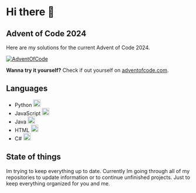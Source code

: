# Hi there 👋

## Advent of Code 2024
Here are my solutions for the current Advent of Code 2024.

[![AdventOfCode](https://github-readme-stats.vercel.app/api/pin/?username=jvietman\&repo=advent-of-code-2024\&show_owner=true)](https://github.com/jvietman/advent-of-code-2024)

**Wanna try it yourself?** Check if out yourself on [adventofcode.com](https://adventofcode.com/).

## Languages
- Python <img width="20" alt="python" src="https://github.com/jvietman/jvietman/assets/77661493/8ac8cf01-c448-4236-9aa8-a6e41402c5a1">
- JavaScript <img width="20" alt="javascript" src="https://github.com/jvietman/jvietman/assets/77661493/e1d5f339-f60e-447f-9b2d-44732811063c">
- Java <img width="20" alt="java" src="https://github.com/jvietman/jvietman/assets/77661493/049d6844-b3a0-448e-85f1-b605b4dcf8e5">
- HTML <img width="20" alt="html" src="https://github.com/jvietman/jvietman/assets/77661493/31527912-057f-46fe-860c-14b8e40b2115">
- C# <img width="20" alt="csharp" src="https://github.com/jvietman/jvietman/assets/77661493/9abb9d53-9546-4df9-8edd-56fbbaf526c2">

## State of things
Im trying to keep everything up to date. Currently Im going through all of my repositories to update information or to continue unfinished projects. Just to keep everything organized for you and me.
